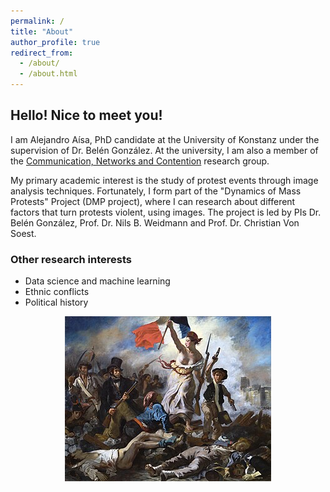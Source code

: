 ```yaml
---
permalink: /
title: "About"
author_profile: true
redirect_from: 
  - /about/
  - /about.html
---
```


## Hello! Nice to meet you!

I am Alejandro Aísa, PhD candidate at the University of Konstanz under the supervision of Dr. Belén González. At the university, I am also a member of the [Communication, Networks and Contention](https://www.polver.uni-konstanz.de/cnc/) research group. 

My primary academic interest is the study of protest events through image analysis techniques. Fortunately, I form part of the "Dynamics of Mass Protests" Project (DMP project), where I can research about different factors that turn protests violent, using images. The project is led by PIs Dr. Belén González, Prof. Dr. Nils B. Weidmann and Prof. Dr. Christian Von Soest. 

### Other research interests 

- Data science and machine learning 
- Ethnic conflicts 
- Political history

<p align="center">
  <img src="./_pages/favicon_2.jpg">
</p>






